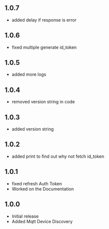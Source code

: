 <!-- https://developers.home-assistant.io/docs/add-ons/presentation#keeping-a-changelog -->
## 1.0.7

- added delay if response is error

## 1.0.6

- fixed multiple generate id_token

## 1.0.5

- added more logs

## 1.0.4

- removed version string in code

## 1.0.3

- added version string

## 1.0.2

- added print to find out why not fetch id_token
  
## 1.0.1

- fixed refresh Auth Token
- Worked on the Documentation

## 1.0.0

- Initial release
- Added Mqtt Device Discovery
